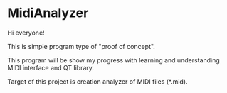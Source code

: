 # MidiAnalyzer

Hi everyone!

This is simple program type of "proof of concept".

This program will be show my progress with learning and understanding MIDI interface and QT library.

Target of this project is creation analyzer of MIDI files (*.mid).
